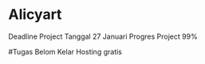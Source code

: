 # Alicyart
Deadline Project Tanggal 27 Januari
Progres Project 99%

#Tugas Belom Kelar
Hosting gratis